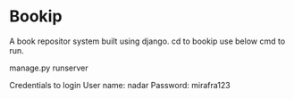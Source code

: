 # Bookip

A book repositor system built using django.
cd to bookip use below cmd to run.

manage.py runserver

Credentials to login
User name: nadar
Password: mirafra123
